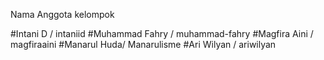 Nama Anggota kelompok

#Intani D / intaniid
#Muhammad Fahry / muhammad-fahry
#Magfira Aini / magfiraaini
#Manarul Huda/ Manarulisme
#Ari Wilyan / ariwilyan